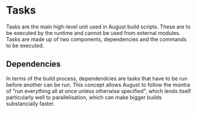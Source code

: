 # Tasks

Tasks are the main high-level unit used in August build scripts.
These are to be executed by the runtime and cannot be used from external modules.
Tasks are made up of two components, dependencies and the commands to be executed.

## Dependencies
In terms of the build process, dependendcies are tasks that have to be run before another can be run.
This concept allows August to follow the montra of "run everything all at once unless otherwise specified",
which lends itself particularly well to parallelisation, which can make bigger builds substancially faster.
